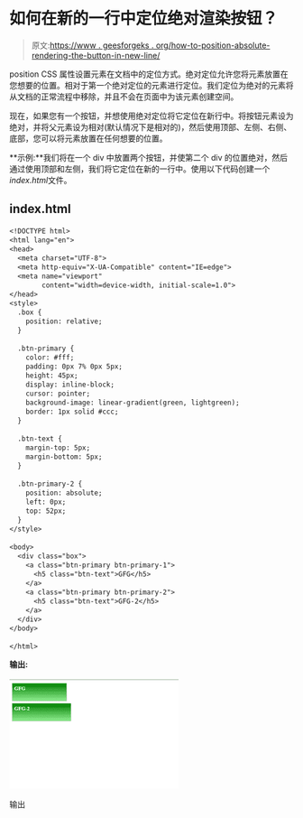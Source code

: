 # 如何在新的一行中定位绝对渲染按钮？

> 原文:[https://www . geesforgeks . org/how-to-position-absolute-rendering-the-button-in-new-line/](https://www.geeksforgeeks.org/how-to-position-absolute-rendering-the-button-in-a-new-line/)

position CSS 属性设置元素在文档中的定位方式。绝对定位允许您将元素放置在您想要的位置。相对于第一个绝对定位的元素进行定位。我们定位为绝对的元素将从文档的正常流程中移除，并且不会在页面中为该元素创建空间。

现在，如果您有一个按钮，并想使用绝对定位将它定位在新行中。将按钮元素设为绝对，并将父元素设为相对(默认情况下是相对的)，然后使用顶部、左侧、右侧、底部，您可以将元素放置在任何想要的位置。

**示例:**我们将在一个 div 中放置两个按钮，并使第二个 div 的位置绝对，然后通过使用顶部和左侧，我们将它定位在新的一行中。使用以下代码创建一个*index.html*文件。

## index.html

```htmlhtml
<!DOCTYPE html>
<html lang="en">
<head>
  <meta charset="UTF-8">
  <meta http-equiv="X-UA-Compatible" content="IE=edge">
  <meta name="viewport" 
        content="width=device-width, initial-scale=1.0">
</head>
<style>
  .box {
    position: relative;
  }

  .btn-primary {
    color: #fff;
    padding: 0px 7% 0px 5px;
    height: 45px;
    display: inline-block;
    cursor: pointer;
    background-image: linear-gradient(green, lightgreen);
    border: 1px solid #ccc;
  }

  .btn-text {
    margin-top: 5px;
    margin-bottom: 5px;
  }

  .btn-primary-2 {
    position: absolute;
    left: 0px;
    top: 52px;
  }
</style>

<body>
  <div class="box">
    <a class="btn-primary btn-primary-1">
      <h5 class="btn-text">GFG</h5>
    </a>
    <a class="btn-primary btn-primary-2">
      <h5 class="btn-text">GFG-2</h5>
    </a>
  </div>
</body>

</html>
```

**输出:**

![](img/b155e3827865087d550d32c3267d0af6.png)

输出